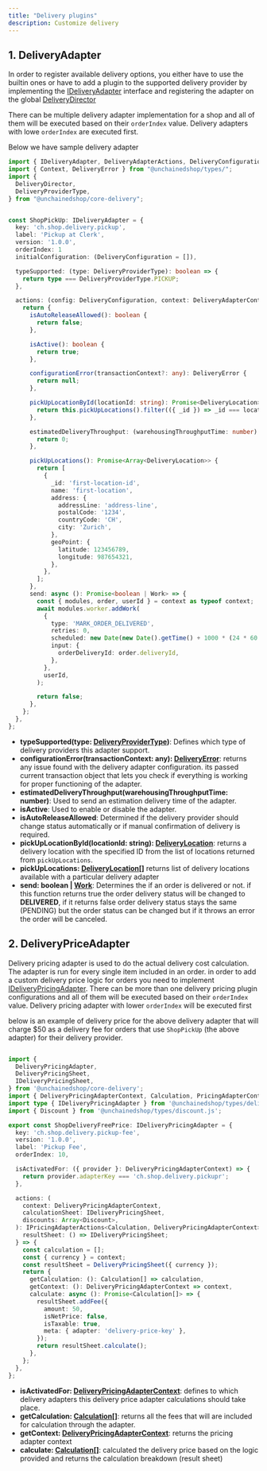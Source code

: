 ```yaml
---
title: "Delivery plugins"
description: Customize delivery 
---
```


## 1. DeliveryAdapter

In order to register available delivery options, you either have to use the builtin ones or have to add a plugin to the supported delivery provider by implementing the [IDeliveryAdapter](https://docs.unchained.shop/types/types/delivery.IDeliveryAdapter.html) interface and registering the adapter on the global [DeliveryDirector](https://docs.unchained.shop/types/types/delivery.IDeliveryDirector.html)

There can be multiple delivery adapter implementation for a shop and all of them will be executed based on their `orderIndex` value. Delivery adapters with lowe `orderIndex` are executed first.

Below we have sample delivery adapter 

```typescript
import { IDeliveryAdapter, DeliveryAdapterActions, DeliveryConfiguration, DeliveryAdapterContext, DeliveryLocation } from "@unchainedshop/types/delivery";
import { Context, DeliveryError } from "@unchainedshop/types/";
import {
  DeliveryDirector,
  DeliveryProviderType,
} from "@unchainedshop/core-delivery";


const ShopPickUp: IDeliveryAdapter = {
  key: 'ch.shop.delivery.pickup',
  label: 'Pickup at Clerk',
  version: '1.0.0',
  orderIndex: 1
  initialConfiguration: (DeliveryConfiguration = []),

  typeSupported: (type: DeliveryProviderType): boolean => {
    return type === DeliveryProviderType.PICKUP;
  },

  actions: (config: DeliveryConfiguration, context: DeliveryAdapterContext, unchainedAPI: UnchainedCore): DeliveryAdapterActions => {
    return {
      isAutoReleaseAllowed(): boolean {
        return false;
      },

      isActive(): boolean {
        return true;
      },

      configurationError(transactionContext?: any): DeliveryError {
        return null;
      },

      pickUpLocationById(locationId: string): Promise<DeliveryLocation> {
        return this.pickUpLocations().filter(({ _id }) => _id === locationId);
      },

      estimatedDeliveryThroughput: (warehousingThroughputTime: number) : Promise<number>  => {
        return 0;
      },

      pickUpLocations(): Promise<Array<DeliveryLocation>> {
        return [
          {
            _id: 'first-location-id',
            name: 'first-location',
            address: {
              addressLine: 'address-line',
              postalCode: '1234',
              countryCode: 'CH',
              city: 'Zurich',
            },
            geoPoint: {
              latitude: 123456789,
              longitude: 987654321,
            },
          },
        ];
      },
      send: async (): Promise<boolean | Work> => {
        const { modules, order, userId } = context as typeof context;
        await modules.worker.addWork(
          {
            type: 'MARK_ORDER_DELIVERED',
            retries: 0,
            scheduled: new Date(new Date().getTime() + 1000 * (24 * 60 * 60)),
            input: {
              orderDeliveryId: order.deliveryId,
            },
          },
          userId,
        );

        return false;
      },
    };
  },
};
```

- **typeSupported(type: [DeliveryProviderType](https://docs.unchained.shop/types/enums/delivery.DeliveryProviderType.html))**: Defines which type of delivery providers this adapter support.
- **configurationError(transactionContext: any): [DeliveryError](https://docs.unchained.shop/types/enums/delivery.DeliveryError.html)**: returns any issue found with the delivery adapter configuration.  its passed current transaction object that lets you check if everything is working for proper functioning of the adapter.
- **estimatedDeliveryThroughput(warehousingThroughputTime: number)**: Used to send an estimation delivery time of the adapter.
- **isActive**: Used to enable or disable the adapter.
- **isAutoReleaseAllowed**: Determined if the delivery provider should change status automatically or if manual confirmation of delivery is required.
- **pickUpLocationById(locationId: string): [DeliveryLocation](https://docs.unchained.shop/types/interfaces/delivery.DeliveryLocation.html)**: returns a delivery location with the specified ID from the list of locations returned from `pickUpLocations`.
- **pickUpLocations: [DeliveryLocation](https://docs.unchained.shop/types/interfaces/delivery.DeliveryLocation.html)[]** returns list of delivery locations available with a particular delivery adapter
- **send: boolean | [Work](https://docs.unchained.shop/types/types/worker.Work.html)**: Determines the if an order is delivered or not. if this function returns true the order delivery status will be changed to **DELIVERED**, if it returns false order delivery status stays the same (PENDING) but the order status can be changed but if it throws an error the order will be canceled.



## 2. DeliveryPriceAdapter

Delivery pricing adapter is used to do the actual delivery cost calculation. The adapter is run for every single item included in an order.
in order to add a custom delivery price logic for orders you need to implement [IDeliveryPricingAdapter](https://docs.unchained.shop/types/types/delivery_pricing.IDeliveryPricingAdapter.html).
There can be more than one delivery pricing plugin configurations and all of them will be executed based on their `orderIndex` value. Delivery pricing adapter with lower `orderIndex` will be executed first

below is an example of delivery price for the above delivery adapter that will charge $50  as a delivery fee for orders that use `ShopPickUp` (the above adapter) for their delivery provider.

```typescript

import {
  DeliveryPricingAdapter,
  DeliveryPricingSheet,
  IDeliveryPricingSheet,
} from '@unchainedshop/core-delivery';
import { DeliveryPricingAdapterContext, Calculation, PricingAdapterContext } from '@unchainedshop/types';
import type { IDeliveryPricingAdapter } from '@unchainedshop/types/delivery.pricing.js';
import { Discount } from '@unchainedshop/types/discount.js';

export const ShopDeliveryFreePrice: IDeliveryPricingAdapter = {
  key: 'ch.shop.delivery.pickup-fee',
  version: '1.0.0',
  label: 'Pickup Fee',
  orderIndex: 10,

  isActivatedFor: ({ provider }: DeliveryPricingAdapterContext) => {
    return provider.adapterKey === 'ch.shop.delivery.pickupr';
  },

  actions: (
    context: DeliveryPricingAdapterContext,
    calculationSheet: IDeliveryPricingSheet,
    discounts: Array<Discount>,
  ): IPricingAdapterActions<Calculation, DeliveryPricingAdapterContext> & {
    resultSheet: () => IDeliveryPricingSheet;
  } => {
    const calculation = [];
    const { currency } = context;
    const resultSheet = DeliveryPricingSheet({ currency });
    return {
      getCalculation: (): Calculation[] => calculation,
      getContext: (): DeliveryPricingAdapterContext => context,
      calculate: async (): Promise<Calculation[]> => {
        resultSheet.addFee({
          amount: 50,
          isNetPrice: false,
          isTaxable: true,
          meta: { adapter: 'delivery-price-key' },
        });
        return resultSheet.calculate();
      },
    };
  },
};


```

- **isActivatedFor: [DeliveryPricingAdapterContext](https://docs.unchained.shop/types/interfaces/delivery_pricing.DeliveryPricingAdapterContext.html)**: defines to which delivery adapters this delivery price adapter calculations should take place.
- **getCalculation: [Calculation[]](https://docs.unchained.shop/types/interfaces/pricing.PricingSheetParams.html#calculation)**: returns all the fees that will are included for calculation through the adapter.
- **getContext: [DeliveryPricingAdapterContext](https://docs.unchained.shop/types/interfaces/delivery_pricing.DeliveryPricingAdapterContext.html)**: returns the pricing adapter context
- **calculate: [Calculation[]](https://docs.unchained.shop/types/interfaces/pricing.PricingSheetParams.html#calculation)**: calculated the delivery price based on the logic provided and returns the calculation breakdown (result sheet)
